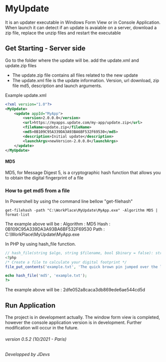 # MyUpdate

It is an updater executable in Windows Form View or in Console Application.
When launch it can detect if an update is avaiable on a server, download a zip file, replace the unzip files and restart the executable

## Get Starting - Server side

Go to the folder where the update will be.
add the update.xml and update.zip files
 - The update.zip file contains all files related to the new update
 - The update.xml file is the update information. Version, url download, zip file md5, description and launch arguments.

Example update.xml
```xml
<?xml version="1.0"?>
<MyUpdate>
	<update appId="MyApp">
		<version>2.0.0.0</version>
		<url>https://myapps.update.com/my-app/update.zip</url>
		<fileName>update.zip</fileName>
		<md5>0B109C95A339DA3A93BA6BF532F69530</md5>
		<description>Initial update</description>
		<launchArgs>newVersion-2.0.0.0</launchArgs>
	</update>
</MyUpdate>
```

#### MD5

MD5, for Message Digest 5, is a cryptographic hash function that allows you to obtain the digital fingerprint of a file

### How to get md5 from a file

In Powershell by using the command line bellow "get-filehash"
```
get-filehash -path "C:\WorkPlace\MyUpdate\MyApp.exe" -Algorithm MD5 | format-list
```
The example above will be :
Algorithm : MD5
Hash      : 0B109C95A339DA3A93BA6BF532F69530
Path      : C:\WorkPlace\MyUpdate\MyApp.exe


In PHP by using hash_file function.
```php
// hash_file(string $algo, string $filename, bool $binary = false): string|false
<?php
/* Create a file to calculate your digital footprint */
file_put_contents('example.txt', 'The quick brown pin jumped over the lazy dog.');

echo hash_file('md5', 'example.txt');
?>
```
The example above will be :
2dfe052a8caca3db869ede6ae544cd5d

## Run Application

The project is in development actually.
The window form view is completed, however the console application version is in development.
Further modification will occur in the future.


###### version 0.5.2 (10/2021 - Paris)
###### Developped by JDevs